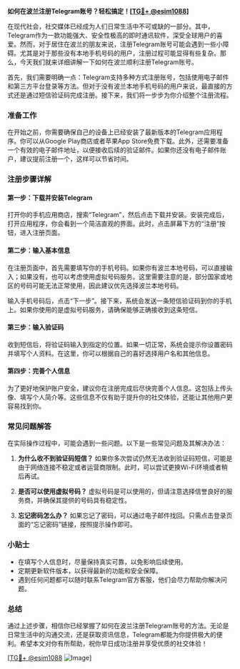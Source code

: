 **如何在波兰注册Telegram账号？轻松搞定！[[TG💪+ @esim1088](https://t.me/s/esim1088)]**

在现代社会，社交媒体已经成为人们日常生活中不可或缺的一部分。其中，Telegram作为一款功能强大、安全性极高的即时通讯软件，深受全球用户的喜爱。然而，对于居住在波兰的朋友来说，注册Telegram账号可能会遇到一些小障碍。尤其是对于那些没有本地手机号码的用户，注册过程可能显得有些复杂。那么，今天我们就来详细讲解一下如何在波兰顺利注册Telegram账号。

首先，我们需要明确一点：Telegram支持多种方式注册账号，包括使用电子邮件和第三方平台登录等方法。但对于没有波兰本地手机号码的用户来说，最直接的方式还是通过短信验证码完成注册。接下来，我们将一步步为你介绍整个注册流程。

### 准备工作

在开始之前，你需要确保自己的设备上已经安装了最新版本的Telegram应用程序。你可以从Google Play商店或者苹果App Store免费下载。此外，还需要准备一个有效的电子邮件地址，以便接收后续的验证邮件。如果你还没有电子邮件账户，建议提前注册一个，这样可以节省时间。

### 注册步骤详解

#### 第一步：下载并安装Telegram

打开你的手机应用商店，搜索“Telegram”，然后点击下载并安装。安装完成后，打开应用程序，你会看到一个简洁直观的界面。此时，点击屏幕下方的“注册”按钮，进入注册页面。

#### 第二步：输入基本信息

在注册页面中，首先需要填写你的手机号码。如果你有波兰本地号码，可以直接输入；如果没有，也可以考虑使用虚拟号码服务。这里需要注意的是，部分国家或地区的号码可能无法正常使用，因此建议优先选择波兰本地号码。

输入手机号码后，点击“下一步”。接下来，系统会发送一条短信验证码到你的手机上。如果你使用的是虚拟号码服务，请确保能够正确接收到这条短信。

#### 第三步：输入验证码

收到短信后，将验证码输入到指定的位置。如果一切正常，系统会提示你设置密码并填写个人资料。在这里，你可以根据自己的喜好选择用户名和其他信息。

#### 第四步：完善个人信息

为了更好地保护账户安全，建议你在注册完成后尽快完善个人信息。这包括上传头像、填写个人简介等。这些信息不仅有助于提升你的社交体验，还能让其他用户更容易找到你。

### 常见问题解答

在实际操作过程中，可能会遇到一些问题。以下是一些常见问题及其解决办法：

1. **为什么收不到验证码短信？**
   如果你多次尝试仍然无法收到验证码短信，可能是由于网络连接不稳定或者运营商限制。此时，可以尝试更换Wi-Fi环境或者稍后再试。

2. **是否可以使用虚拟号码？**
   虚拟号码是可以使用的，但请注意选择信誉良好的服务商，并确保其提供的号码具有稳定性。

3. **忘记密码怎么办？**
   如果忘记了密码，可以通过电子邮件找回。只需点击登录页面的“忘记密码”链接，按照提示操作即可。

### 小贴士

- 在填写个人信息时，尽量保持真实可靠，以免影响后续使用。
- 定期更新软件版本，以获得最新的功能和安全保障。
- 遇到任何问题都可以随时联系Telegram官方客服，他们会尽力帮助你解决问题。

### 总结

通过上述步骤，相信你已经掌握了如何在波兰注册Telegram账号的方法。无论是日常生活中的沟通交流，还是获取资讯信息，Telegram都能为你提供极大的便利。希望本文对你有所帮助，祝你早日成功注册并享受优质的社交体验！

[[TG💪+ @esim1088](https://t.me/s/esim1088) ![Image](https://i.postimg.cc/4NQfJmqS/Snipaste-2025-05-13-00-14-12.png)]